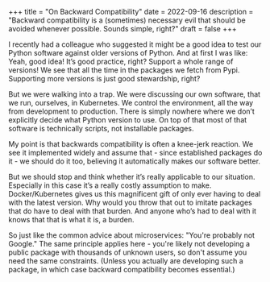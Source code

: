 +++
title = "On Backward Compatibility"
date = 2022-09-16
description = "Backward compatibility is a (sometimes) necessary evil that should be avoided whenever possible. Sounds simple, right?"
draft = false
+++

I recently had a colleague who suggested it might be a good idea to test our Python software against
older versions of Python. And at first I was like: Yeah, good idea! It’s good practice, right?
Support a whole range of versions! We see that all the time in the packages we fetch from Pypi.
Supporting more versions is just good stewardship, right?

But we were walking into a trap. We were discussing our own software, that we run, ourselves, in
Kubernetes. We control the environment, all the way from development to production. There is simply
nowhere where we don’t explicitly decide what Python version to use. On top of that most of that
software is technically scripts, not installable packages.

My point is that backwards compatibility is often a knee-jerk reaction. We see it implemented widely and assume that - since established packages do it - we should do it too, believing it automatically makes our software better.

But we should stop and think whether it’s really applicable to our situation.
Especially in this case it’s a really costly assumption to make. Docker/Kubernetes gives us this
magnificent gift of only ever having to deal with the latest version. Why would you throw that out
to imitate packages that do have to deal with that burden. And anyone who’s had to deal with it
knows that that is what it is, a burden.

So just like the common advice about microservices: "You're probably not Google." The same principle applies here - you're likely not developing a public package with thousands of unknown users, so don't assume you need the same constraints. (Unless you actually are developing such a package, in which case backward compatibility becomes essential.)
